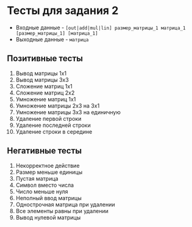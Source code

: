 # Тесты для задания 2

- Входные данные - `[out|add|mul|lin] размер_матрицы_1 матрица_1 [размер_матрицы_1] [матрица_1]`
- Выходные данные - `матрица`

## Позитивные тесты

1.  Вывод матрицы 1x1
2.  Вывод матрицы 3x3
3.  Сложение матриц 1x1
4.  Сложение матриц 2x2
5.  Умножение матриц 1x1
6.  Умножение матрицы 2x3 на 3x1
7.  Умножение матрицы 3x3 на единичную
8.  Удаление первой строки
9.  Удаление последней строки
10. Удаление строки в середине

## Негативные тесты

1.  Некорректное действие
2.  Размер меньше единицы
3.  Пустая матрица
4.  Символ вместо числа
5.  Число меньше нуля
6.  Неполный ввод матрицы
7.  Однострочная матрица при удалении
8.  Все элементы равны при удалении
9.  Вывод нулевой матрицы
<!-- 8.  Кол-во столбцов первой матрицы не равно кол-ву строк второй матрицы при умножении
7.  Размеры матриц не совпадают при сложении -->
